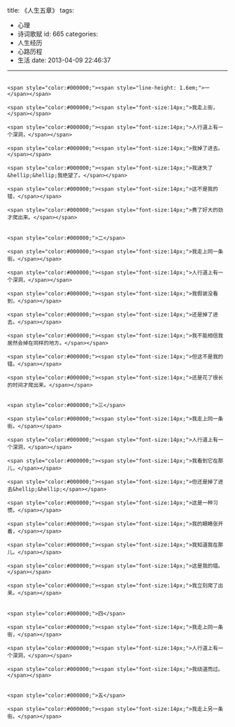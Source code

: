 title: 《人生五章》
tags:
  - 心理
  - 诗词歌赋
id: 665
categories:
  - 人生经历
  - 心路历程
  - 生活
date: 2013-04-09 22:46:37
---

## 
	<span style="color:#000000;"><span style="line-height: 1.6em;">一</span></span>

	<span style="color:#000000;"><span style="font-size:14px;">我走上街，</span></span>

	<span style="color:#000000;"><span style="font-size:14px;">人行道上有一个深洞，</span></span>

	<span style="color:#000000;"><span style="font-size:14px;">我掉了进去。</span></span>

	<span style="color:#000000;"><span style="font-size:14px;">我迷失了&hellip;&hellip;我绝望了。</span></span>

	<span style="color:#000000;"><span style="font-size:14px;">这不是我的错，</span></span>

	<span style="color:#000000;"><span style="font-size:14px;">费了好大的劲才爬出来。</span></span>

## 
	<span style="color:#000000;">二</span>

	<span style="color:#000000;"><span style="font-size:14px;">我走上同一条街。</span></span>

	<span style="color:#000000;"><span style="font-size:14px;">人行道上有一个深洞，</span></span>

	<span style="color:#000000;"><span style="font-size:14px;">我假装没看到，</span></span>

	<span style="color:#000000;"><span style="font-size:14px;">还是掉了进去。</span></span>

	<span style="color:#000000;"><span style="font-size:14px;">我不能相信我居然会掉在同样的地方。</span></span>

	<span style="color:#000000;"><span style="font-size:14px;">但这不是我的错。</span></span>

	<span style="color:#000000;"><span style="font-size:14px;">还是花了很长的时间才爬出来。</span></span>

## 
	<span style="color:#000000;">三</span>

	<span style="color:#000000;"><span style="font-size:14px;">我走上同一条街。</span></span>

	<span style="color:#000000;"><span style="font-size:14px;">人行道上有一个深洞，</span></span>

	<span style="color:#000000;"><span style="font-size:14px;">我看到它在那儿，</span></span>

	<span style="color:#000000;"><span style="font-size:14px;">但还是掉了进去&hellip;&hellip;</span></span>

	<span style="color:#000000;"><span style="font-size:14px;">这是一种习惯。</span></span>

	<span style="color:#000000;"><span style="font-size:14px;">我的眼睛张开着，</span></span>

	<span style="color:#000000;"><span style="font-size:14px;">我知道我在那儿。</span></span>

	<span style="color:#000000;"><span style="font-size:14px;">这是我的错。</span></span>

	<span style="color:#000000;"><span style="font-size:14px;">我立刻爬了出来。</span></span>

## 
	<span style="color:#000000;">四</span>

	<span style="color:#000000;"><span style="font-size:14px;">我走上同一条街，</span></span>

	<span style="color:#000000;"><span style="font-size:14px;">人行道上有一个深洞，</span></span>

	<span style="color:#000000;"><span style="font-size:14px;">我绕道而过。</span></span>

## 
	<span style="color:#000000;">五</span>

	<span style="color:#000000;"><span style="font-size:14px;">我走上另一条街。</span></span>